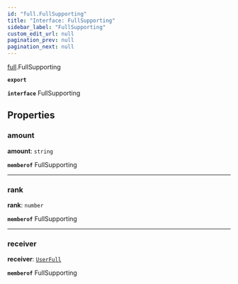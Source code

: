 ```yaml
---
id: "full.FullSupporting"
title: "Interface: FullSupporting"
sidebar_label: "FullSupporting"
custom_edit_url: null
pagination_prev: null
pagination_next: null
---
```


[full](../namespaces/full.md).FullSupporting

**`export`**

**`interface`** FullSupporting

## Properties

### amount

 **amount**: `string`

**`memberof`** FullSupporting

___

### rank

 **rank**: `number`

**`memberof`** FullSupporting

___

### receiver

 **receiver**: [`UserFull`](full.UserFull.md)

**`memberof`** FullSupporting
